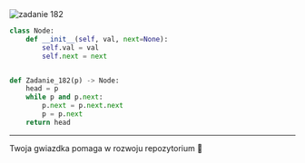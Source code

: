 <picture>
  <source srcset="../../srt/zbior_zadan/182.png" media="(prefers-color-scheme: light)">
  <source srcset="../../srt/zbior_zadan/black_182.png" media="(prefers-color-scheme: dark)">
  <img src="../../srt/zbior_zadan/black_182.png" alt="zadanie 182">
</picture>

```python
class Node:
    def __init__(self, val, next=None):
        self.val = val
        self.next = next


def Zadanie_182(p) -> Node:
    head = p
    while p and p.next:
        p.next = p.next.next
        p = p.next
    return head
```

---
Twoja gwiazdka pomaga w rozwoju repozytorium 🤝
